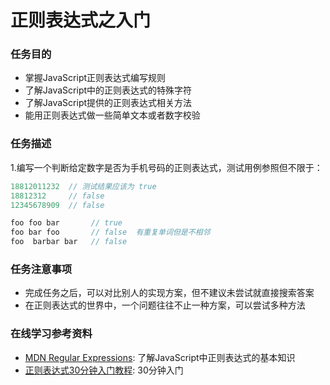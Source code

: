 # 正则表达式之入门
### 任务目的
* 掌握JavaScript正则表达式编写规则
* 了解JavaScript中的正则表达式的特殊字符
* 了解JavaScript提供的正则表达式相关方法
* 能用正则表达式做一些简单文本或者数字校验

### 任务描述
1.编写一个判断给定数字是否为手机号码的正则表达式，测试用例参照但不限于：
```javascript
18812011232  // 测试结果应该为 true
18812312     // false
12345678909  // false
```
```javascript
foo foo bar       // true
foo bar foo       // false  有重复单词但是不相邻
foo  barbar bar   // false
```

### 任务注意事项

* 完成任务之后，可以对比别人的实现方案，但不建议未尝试就直接搜索答案
* 在正则表达式的世界中，一个问题往往不止一种方案，可以尝试多种方法

### 在线学习参考资料

* [MDN Regular Expressions](https://developer.mozilla.org/en-US/docs/Web/JavaScript/Guide/Regular_Expressions): 了解JavaScript中正则表达式的基本知识
* [正则表达式30分钟入门教程](http://deerchao.net/tutorials/regex/regex-1.htm): 30分钟入门
